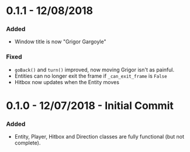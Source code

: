 # 0.1.1 - 12/08/2018
### Added
+ Window title is now "Grigor Gargoyle"

### Fixed
+ `goBack()` and `turn()` improved, now moving Grigor isn't as painful.
+ Entities can no longer exit the frame if `_can_exit_frame` is `False`
+ Hitbox now updates when the Entity moves

# 0.1.0 - 12/07/2018 - Initial Commit
### Added
+ Entity, Player, Hitbox and Direction classes are fully functional (but not complete).
